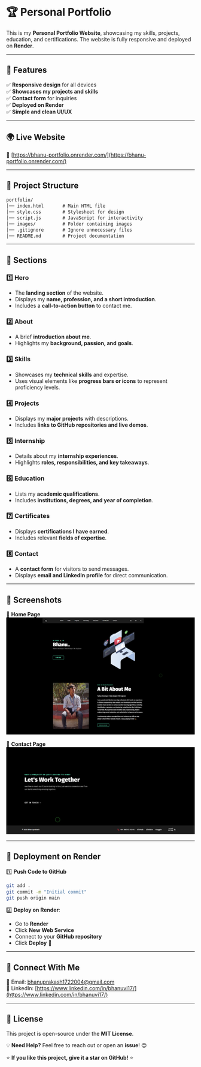 # 🏆 Personal Portfolio

This is my **Personal Portfolio Website**, showcasing my skills, projects, education, and certifications. The website is fully responsive and deployed on **Render**.

---

## 📌 Features
✅ **Responsive design** for all devices  
✅ **Showcases my projects and skills**  
✅ **Contact form** for inquiries  
✅ **Deployed on Render**  
✅ **Simple and clean UI/UX**  

---

## 🌍 Live Website
🔗 [https://bhanu-portfolio.onrender.com/](https://bhanu-portfolio.onrender.com/)

---

## 📂 Project Structure
```
portfolio/
│── index.html       # Main HTML file
│── style.css        # Stylesheet for design
│── script.js        # JavaScript for interactivity
│── images/          # Folder containing images
│── .gitignore       # Ignore unnecessary files
│── README.md        # Project documentation
```

---

## 🎯 Sections

### 1️⃣ Hero
   - The **landing section** of the website.
   - Displays my **name, profession, and a short introduction**.
   - Includes a **call-to-action button** to contact me.

### 2️⃣ About
   - A brief **introduction about me**.
   - Highlights my **background, passion, and goals**.

### 3️⃣ Skills
   - Showcases my **technical skills** and expertise.
   - Uses visual elements like **progress bars or icons** to represent proficiency levels.

### 4️⃣ Projects
   - Displays my **major projects** with descriptions.
   - Includes **links to GitHub repositories and live demos**.

### 5️⃣ Internship
   - Details about my **internship experiences**.
   - Highlights **roles, responsibilities, and key takeaways**.

### 6️⃣ Education
   - Lists my **academic qualifications**.
   - Includes **institutions, degrees, and year of completion**.

### 7️⃣ Certificates
   - Displays **certifications I have earned**.
   - Includes relevant **fields of expertise**.

### 8️⃣ Contact
   - A **contact form** for visitors to send messages.
   - Displays **email and LinkedIn profile** for direct communication.

---

## 📸 Screenshots

🔹 **Home Page**  
![Home Page](https://github.com/bhanuvi17/bhanu_Portfolio-/blob/d048990c248df2e8d14699a42f4b4747ff4b722e/Screenshot%202025-02-11%20230957.png)

🔹 **Contact Page**  
![Contact Page](https://github.com/bhanuvi17/bhanu_Portfolio-/blob/f118b7590099e22ccac46d00f6c14ef2d30aba07/Screenshot%202025-02-11%20233706.png)

---

## 🚀 Deployment on Render
1️⃣ **Push Code to GitHub**
```sh
git add .
git commit -m "Initial commit"
git push origin main
```

2️⃣ **Deploy on Render**:
- Go to **Render**
- Click **New Web Service**
- Connect to your **GitHub repository**
- Click **Deploy** 🎉

---

## 🔗 Connect With Me
📧 Email: [bhanuprakash1722004@gmail.com](mailto:bhanuprakash1722004@gmail.com)  
💼 LinkedIn: [https://www.linkedin.com/in/bhanuvi17/](https://www.linkedin.com/in/bhanuvi17/)  

---

## 📜 License
This project is open-source under the **MIT License**.

💡 **Need Help?**
Feel free to reach out or open an **issue**! 😊  

⭐ **If you like this project, give it a star on GitHub!** ⭐